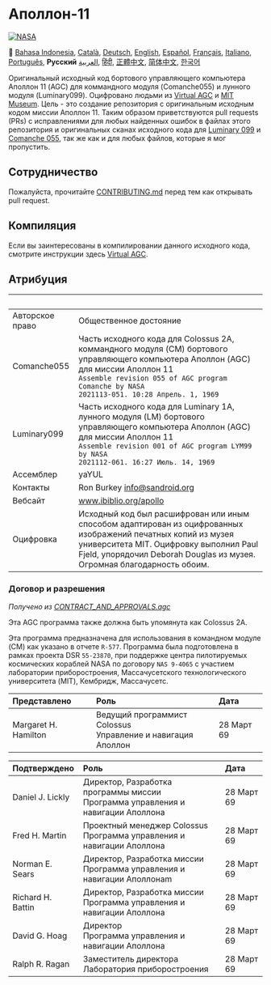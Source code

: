 # Аполлон-11
[![NASA][1]][2]

:crossed_flags:
[Bahasa Indonesia][ID],
[Català][CA],
[Deutsch][DE],
[English][EN],
[Español][ES],
[Français][FR],
[Italiano][IT],
[Português][PT_BR],
**Русский**
[العربية][AR],
[हिंदी][HI_IN],
[正體中文][ZH_TW],
[简体中文][ZH_CN],
[한국어][KO_KR]

[AR]:README.ar.md
[ID]:README.id.md
[CA]:README.ca.md
[DE]:README.de.md
[EN]:README.md
[ES]:README.es.md
[IT]:README.it.md
[FR]:README.fr.md
[PT_BR]:README.pt_br.md
[ZH_TW]:README.zh_tw.md
[ZH_CN]:README.zh_cn.md
[KO_KR]:README.ko_kr.md
[HI_IN]:README.hi_in.md
[RU]:README.ru.md

Оригинальный исходный код бортового управляющего компьютера Аполлон 11 (AGC) для коммандного модуля (Comanche055) и лунного модуля (Luminary099).
Оцифровано людьми из [Virtual AGC][3] и [MIT Museum][4]. Цель - это создание репозитория с оригинальным исходным кодом миссии Аполлон 11.
Таким образом приветствуются pull requests (PRs) с исправлениями для любых найденных ошибок в файлах этого репозитория и оригинальных сканах исходного кода для [Luminary 099][5] и [Comanche 055][6], так же как и для любых файлов, которые я мог пропустить.

## Сотрудничество
Пожалуйста, прочитайте [CONTRIBUTING.md][7] перед тем как открывать pull request.

## Компиляция
Если вы заинтересованы в компилировании данного исходного кода, смотрите инструкции здесь [Virtual AGC][8].

## Атрибуция

&nbsp;         | &nbsp;
:------------- | :-----
Авторское право      | Общественное достояние
Comanche055    | Часть исходного кода для Colossus 2A, коммандного модуля (CM) бортового управляющего компьютера Аполлон (AGC) для миссии Аполлон 11<br>`Assemble revision 055 of AGC program Comanche by NASA`<br>`2021113-051. 10:28 Апрель. 1, 1969`
Luminary099    | Часть исходного кода для Luminary 1A, лунного модуля (LM) бортового управляющего компьютера Аполлон (AGC) для миссии Аполлон 11<br>`Assemble revision 001 of AGC program LYM99 by NASA`<br>`2021112-061. 16:27 Июль. 14, 1969`
Ассемблер      | yaYUL
Контакты        | Ron Burkey <info@sandroid.org>
Вебсайт        | www.ibiblio.org/apollo
Оцифровка | Исходный код был расшифрован или иным способом адаптирован из оцифрованных изображений печатных копий из музея университета MIT. Оцифровку выполнил Paul Fjeld, упорядочил Deborah Douglas из музея. Огромная благодарность обоим.

### Договор и разрешения
*Получено из [CONTRACT_AND_APPROVALS.agc]*

Эта AGC программа также должна быть упомянута как Colossus 2A.

Эта программа предназначена для использования в командном модуле (CM) как указано в отчете `R-577`. Программа была подготовлена в рамках проекта DSR `55-23870`, при поддержке центра пилотируемых космических кораблей NASA по договору `NAS 9-4065` с участием лаборатории приборостроения, Массачусетского технологического университета (MIT), Кембридж, Массачусетс.

Представлено          | Роль | Дата
:-------------------- | :--- | :---
Margaret H. Hamilton  | Ведущий программист Colossus<br>Управление и навигация Аполлон | 28 Март 69

Подтверждено        | Роль | Дата
:----------------- | :--- | :---
Daniel J. Lickly   | Директор, Разработка программы миссии<br>Программа управления и навигации Аполлона | 28 Март 69
Fred H. Martin     | Проектный менеджер Colossus<br>Программа управления и навигации Аполлона | 28 Март 69
Norman E. Sears    | Директор, Разработка миссии<br>Программа управления и навигации Аполлонаm | 28 Март 69
Richard H. Battin  | Директор, Разработка миссии<br>Программа управления и навигации Аполлона | 28 Март 69
David G. Hoag      | Директор<br>Программа управления и навигации Аполлона | 28 Март 69
Ralph R. Ragan     | Заместитель директора<br>Лаборатория приборостроения| 28 Март 69

[CONTRACT_AND_APPROVALS.agc]:https://github.com/chrislgarry/Apollo-11/blob/master/Comanche055/CONTRACT_AND_APPROVALS.agc
[1]:https://cdn.rawgit.com/aleen42/badges/c9246f74/src/nasa.svg
[2]:https://www.nasa.gov/mission_pages/apollo/missions/apollo11.html
[3]:http://www.ibiblio.org/apollo/
[4]:http://web.mit.edu/museum/
[5]:http://www.ibiblio.org/apollo/ScansForConversion/Luminary099/
[6]:http://www.ibiblio.org/apollo/ScansForConversion/Comanche055/
[7]:https://github.com/chrislgarry/Apollo-11/blob/master/CONTRIBUTING.md
[8]:https://github.com/rburkey2005/virtualagc
